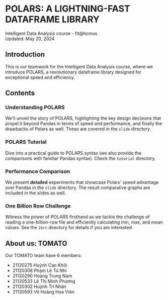 # POLARS: A LIGHTNING-FAST DATAFRAME LIBRARY
Intelligent Data Analysis course - fit@hcmus    
Updated: May 20, 2024

## Introduction

This is our teamwork for the Intelligent Data Analysis course, where we introduce POLARS, a revolutionary dataframe library designed for exceptional speed and efficiency. 

## Contents

### Understanding POLARS
We'll unveil the story of POLARS, highlighting the key design decisions that propel it beyond Pandas in terms of speed and performance, and finally the drawbacks of Polars as well. These are covered in the `slide` directory.

### POLARS Tutorial 
Dive into a practical guide to POLARS syntax (we also provide the comparisons with familiar Pandas syntax). Check the `tutorial` directory.

### Performance Comparison
We present **detailed** experiments that showcase Polars' speed advantage over Pandas in the `slide` directory. The result comparative graphs are included in the slides as well.

### One Billion Row Challenge 
Witness the power of POLARS firsthand as we tackle the challenge of reading a one-billion-row file and efficiently calculating min, max, and mean values. See the `1brc` directory for details if you are interested.

## About us: TOMATO
Our TOMATO team have 6 members: 
- 21120275  Huỳnh Cao Khôi
- 21120308 Phạm Lê Tú Nhi
- 21120290 Hoàng Trung Nam
- 21120533 Lê Thị Minh Phương
- 21120302 Huỳnh Trí Nhân
- 21120593 Võ Hoàng Hoa Viên
